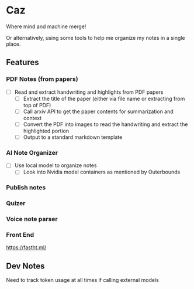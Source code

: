 # Caz

Where mind and machine merge! 

Or alternatively, using some tools to help me organize my notes in a single place.

## Features

### PDF Notes (from papers)
- [ ] Read and extract handwriting and highlights from PDF papers
  - [ ] Extract the title of the paper (either via file name or extracting from top of PDF)
  - [ ] Call arxiv API to get the paper contents for summarization and context
  - [ ] Convert the PDF into images to read the handwriting and extract the highlighted portion
  - [ ] Output to a standard markdown template

### AI Note Organizer
- [ ] Use local model to organize notes
  - [ ] Look into Nvidia model containers as mentioned by Outerbounds

### Publish notes


### Quizer

### Voice note parser

### Front End

https://fastht.ml/

## Dev Notes

Need to track token usage at all times if calling external models
